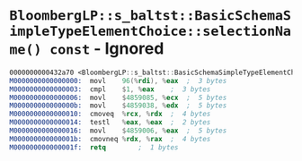 # `BloombergLP::s_baltst::BasicSchemaSimpleTypeElementChoice::selectionName() const` - Ignored

```nasm
0000000000432a70 <BloombergLP::s_baltst::BasicSchemaSimpleTypeElementChoice::selectionName() const>:
M0000000000000000:	movl	96(%rdi), %eax	;  3 bytes
M0000000000000003:	cmpl	$1, %eax	;  3 bytes
M0000000000000006:	movl	$4859085, %ecx	;  5 bytes
M000000000000000b:	movl	$4859038, %edx	;  5 bytes
M0000000000000010:	cmoveq	%rcx, %rdx	;  4 bytes
M0000000000000014:	testl	%eax, %eax	;  2 bytes
M0000000000000016:	movl	$4859006, %eax	;  5 bytes
M000000000000001b:	cmovneq	%rdx, %rax	;  4 bytes
M000000000000001f:	retq		;  1 bytes
```
